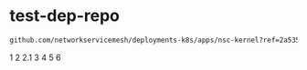 # test-dep-repo

```bash
github.com/networkservicemesh/deployments-k8s/apps/nsc-kernel?ref=2a535ef5a9460c2050b483c5d36c84385c8090ff
```

1
2
2.1
3
4
5
6
